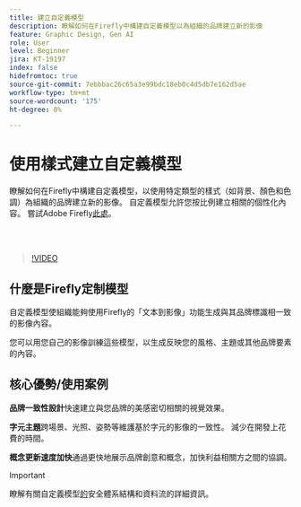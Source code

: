 ```yaml
---
title: 建立自定義模型
description: 瞭解如何在Firefly中構建自定義模型以為組織的品牌建立新的影像
feature: Graphic Design, Gen AI
role: User
level: Beginner
jira: KT-19197
index: false
hidefromtoc: true
source-git-commit: 7ebbbac26c65a3e99bdc18eb0c4d5db7e162d5ae
workflow-type: tm+mt
source-wordcount: '175'
ht-degree: 0%

---
```


# 使用樣式建立自定義模型

瞭解如何在Firefly中構建自定義模型，以使用特定類型的樣式（如背景、顏色和色調）為組織的品牌建立新的影像。 自定義模型允許您按比例建立相關的個性化內容。 嘗試Adobe Firefly[此處](https://firefly.adobe.com/)。

<br> 

>[!VIDEO](https://video.tv.adobe.com/v/3474931?quality=12&learn=on&hidetitle=true)

## 什麼是Firefly定制模型

自定義模型使組織能夠使用Firefly的「文本到影像」功能生成與其品牌標識相一致的影像內容。

您可以用您自己的影像訓練這些模型，以生成反映您的風格、主題或其他品牌要素的內容。

## 核心優勢/使用案例

**品牌一致性設計**&#x200B;快速建立與您品牌的美感密切相關的視覺效果。

**字元主題**&#x200B;跨場景、光照、姿勢等維護基於字元的影像的一致性。 減少在開發上花費的時間。

**概念更新速度加快**&#x200B;通過更快地展示品牌創意和概念，加快利益相關方之間的協調。

>[!IMPORTANT]
>
>瞭解有關自定義模型[的](https://www.adobe.com/content/dam/cc/en/trust-center/ungated/whitepapers/creative-cloud/adobe-firefly-custom-models-security-fact-sheet.pdf)安全體系結構和資料流的詳細資訊。